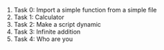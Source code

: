 <ol>
<li>Task 0: Import a simple function from a simple file</li>
<li>Task 1: Calculator</li>
<li>Task 2: Make a script dynamic</li>
<li>Task 3: Infinite addition</li>
<li>Task 4: Who are you</li>
